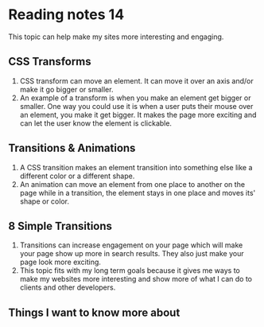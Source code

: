 # Reading notes 14

This topic can help make my sites more interesting and engaging.

## CSS Transforms

1. CSS transform can move an element. It can move it over an axis and/or make it go bigger or smaller.
2. An example of a transform is when you make an element get bigger or smaller. One way you could use it is when a user puts their mouse over an element, you make it get bigger. It makes the page more exciting and can let the user know the element is clickable.

## Transitions & Animations

1. A CSS transition makes an element transition into something else like a different color or a different shape.
2. An animation can move an element from one place to another on the page while in a transition, the element stays in one place and moves its' shape or color.

## 8 Simple Transitions

1. Transitions can increase engagement on your page which will make your page show up more in search results. They also just make your page look more exciting.
2. This topic fits with my long term goals because it gives me ways to make my websites more interesting and show more of what I can do to clients and other developers.

## Things I want to know more about
